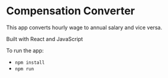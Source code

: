 # Compensation Converter

This app converts hourly wage to annual salary and vice versa.

Built with React and JavaScript

To run the app:

- `npm install`
- `npm run`
